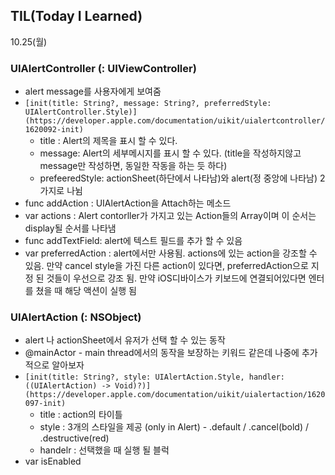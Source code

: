 ## **TIL(Today I Learned)**

10.25(월)

### UIAlertController (: UIViewController)

- alert message를 사용자에게 보여줌
- `[init(title: String?, message: String?, preferredStyle: UIAlertController.Style)](https://developer.apple.com/documentation/uikit/uialertcontroller/1620092-init)`
    - title : Alert의 제목을 표시 할 수 있다.
    - message: Alert의 세부메시지를 표시 할 수 있다. (title을 작성하지않고 message만 작성하면, 동일한 작동을 하는 듯 하다)
    - prefeeredStyle: actionSheet(하단에서 나타남)와 alert(정 중앙에 나타남) 2가지로 나뉨
- func addAction : UIAlertAction을 Attach하는 메소드
- var actions : Alert contorller가 가지고 있는 Action들의 Array이며 이 순서는 display될 순서를 나타냄
- func addTextField: alert에 텍스트 필드를 추가 할 수 있음
- var preferredAction : alert에서만 사용됨. actions에 있는 action을 강조할 수 있음. 만약 cancel style을 가진 다른 action이 있다면, preferredAction으로 지정 된 것들이 우선으로 강조 됨. 만약 iOS디바이스가 키보드에 연결되어있다면 엔터를 쳤을 때 해당 액션이 실행 됨

### UIAlertAction (: NSObject)

- alert 나 actionSheet에서 유저가 선택 할 수 있는 동작
- @mainActor - main thread에서의 동작을 보장하는 키워드 같은데 나중에 추가적으로 알아보자
- `[init(title: String?, style: UIAlertAction.Style, handler: ((UIAlertAction) -> Void)?)](https://developer.apple.com/documentation/uikit/uialertaction/1620097-init)`
    - title : action의 타이틀
    - style : 3개의 스타일을 제공 (only in Alert) - .default / .cancel(bold) / .destructive(red)
    - handelr : 선택했을 때 실행 될 블럭
- var isEnabled